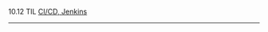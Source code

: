 10.12 TIL
[CI/CD, Jenkins](https://enchanted-seeder-44e.notion.site/CI-CD-c4f4244c95d040479b85d6171f5d95f7?pvs=4)

---